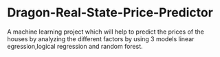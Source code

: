# Dragon-Real-State-Price-Predictor
A machine learning project which will help to predict the prices of the houses by analyzing the different factors by using 3 models linear egression,logical regression and random forest.
